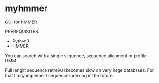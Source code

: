 # myhmmer
GUI for HMMER

PREREQUISITES:
- Python3
- HMMER

You can search with a single sequence, sequence alignment or profile-HMM.

Full lenght sequence retreival becomes slow on very large databases. For that I may implement sequence indexing in the future.
